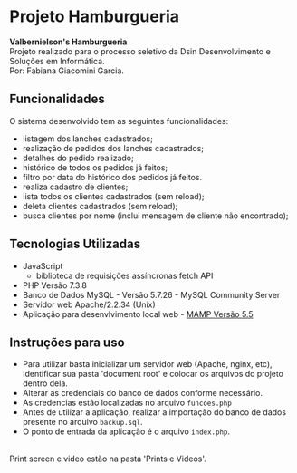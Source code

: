 # Projeto Hamburgueria
**Valbernielson's Hamburgueria**
<br>
Projeto realizado para o processo seletivo da Dsin Desenvolvimento e Soluções em Informática.<br>
Por: Fabiana Giacomini Garcia.

## Funcionalidades
O sistema desenvolvido tem as seguintes funcionalidades:
- listagem dos lanches cadastrados;
- realização de pedidos dos lanches cadastrados;
- detalhes do pedido realizado;
- histórico de todos os pedidos já feitos;
- filtro por data do histórico dos pedidos já feitos.
- realiza cadastro de clientes;
- lista todos os clientes cadastrados (sem reload);
- deleta clientes cadastrados (sem reload);
- busca clientes por nome (inclui mensagem de cliente não encontrado);

## Tecnologias Utilizadas
- JavaScript
  - biblioteca de requisições assíncronas fetch API
- PHP Versão 7.3.8
- Banco de Dados MySQL - Versão 5.7.26 - MySQL Community Server 
- Servidor web Apache/2.2.34 (Unix)
- Aplicação para desenvlvimento local web - [MAMP Versão 5.5](https://www.mamp.info/en/)

## Instruções para uso
- Para utilizar basta inicializar um servidor web (Apache, nginx, etc), identificar sua pasta 'document root' e colocar os arquivos do projeto dentro dela.<br>
- Alterar as credenciais do banco de dados conforme necessário.<br>
- As credencias estão localizadas no arquivo `funcoes.php`<br>
- Antes de utilizar a aplicação, realizar a importação do banco de dados presente no arquivo `backup.sql`.<br>
- O ponto de entrada da aplicação é o arquivo `index.php`.
<br>
Print screen e video estão na pasta 'Prints e Videos'.
